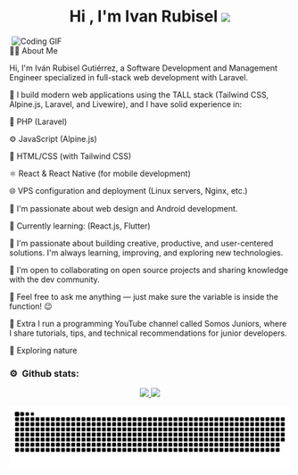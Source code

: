 <h1 align="center">Hi , I'm Ivan Rubisel <img src="https://media.giphy.com/media/hvRJCLFzcasrR4ia7z/giphy.gif" width="35"></h1>
<img align="right" width="500px" alt="Coding GIF" src="https://media.giphy.com/media/l7zabeVIt16efVp6wg/giphy.gif?cid=ecf05e4734ukmxxn612ta19p3eosoysry02c7tyf6y5u2w3r&ep=v1_gifs_related&rid=giphy.gif&ct=g" />


👨‍💻 About Me


Hi, I'm Iván Rubisel Gutiérrez, a Software Development and Management Engineer specialized in full-stack web development with Laravel.

🚀 I build modern web applications using the TALL stack (Tailwind CSS, Alpine.js, Laravel, and Livewire), and I have solid experience in:

🐘 PHP (Laravel)

⚙️ JavaScript (Alpine.js)

🎨 HTML/CSS (with Tailwind CSS)

⚛️ React & React Native (for mobile development)

🌐 VPS configuration and deployment (Linux servers, Nginx, etc.)

🎨 I'm passionate about web design and Android development.

🌱 Currently learning: (React.js, Flutter)

🎯 I'm passionate about building creative, productive, and user-centered solutions. I'm always learning, improving, and exploring new technologies.

👯 I'm open to collaborating on open source projects and sharing knowledge with the dev community.

💬 Feel free to ask me anything — just make sure the variable is inside the function! 😉

🎥 Extra
I run a programming YouTube channel called Somos Juniors, where I share tutorials, tips, and technical recommendations for junior developers.


🌿 Exploring nature
### ⚙️ &nbsp;Github stats:

<p align="center">
  <a href="https://github.com/ivanrubisel">
    <img height="180em" src="https://github-readme-stats-eight-theta.vercel.app/api?username=ivanrubisel&show_icons=true&theme=algolia&include_all_commits=true&count_private=true"/>
    <img height="180em" src="https://github-readme-stats-eight-theta.vercel.app/api/top-langs/?username=ivanrubisel&layout=compact&langs_count=8&theme=algolia"/>
  </a>
</p>

<p align="center">
  <img  src="https://raw.githubusercontent.com/Elanza-48/Elanza-48/main/resources/img/github-contribution-grid-snake.svg"
    alt="example" />
</p>

